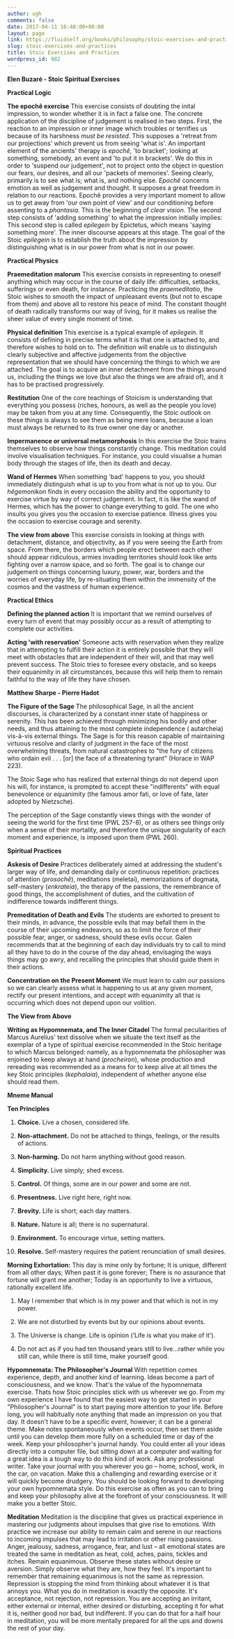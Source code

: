 ```yaml
---
author: ugh
comments: false
date: 2017-04-11 16:48:00+00:00
layout: page
link: https://fluidself.org/books/philosophy/stoic-exercises-and-practices/
slug: stoic-exercises-and-practices
title: Stoic Exercises and Practices
wordpress_id: 982
---
```


**Elen Buzaré - Stoic Spiritual Exercises**

**Practical Logic**

**The epochê exercise**
This exercise consists of doubting the inital impression, to wonder whether it is in fact a false one. The concrete application of the discipline of judgement is realised in two steps. First, the reaction to an impression or inner image which troubles or terrifies us because of its harshness _must be resisted_. This supposes a 'retreat from our projections' which prevent us from seeing 'what is'. An important element of the ancients' therapy is _epochê_, 'to bracket'; looking at something, somebody, an event and 'to put it in brackets'. We do this in order to 'suspend our judgement', not to project onto the object in question our fears, our desires, and  all our 'packets of memories'. Seeing clearly, primarily is to see what is; what is, and nothing else. _Epochê_ concerns emotion as well as judgement and thought. It supposes a great freedom in relation to our reactions. Epochê provides a very important moment to allow us to get away from 'our own point of view' and our conditioning before assenting to a _phantasia_. This is the beginning of _clear vision_. The second step consists of 'adding something' to what the impression initially implies: This second step is called _epilegein_ by Epictetus, which means 'saying something more'. The inner discourse appears at this stage. The goal of the Stoic _epilegein_ is to establish the truth about the impression by distinguishing what is in our power from what is not in our power.

**Practical Physics**

**Praemeditation malorum**
This exercise consists in representing to oneself anything which may occur in the course of daily life: difficulties, setbacks, sufferings or even death, for instance. Practicing the _praemeditatio_, the Stoic wishes to smooth the impact of unpleasant events (but not to escape from them) and above all to restore his peace of mind. The constant thought of death radically transforms our way of living, for it makes us realise the sheer value of every single moment of time.

**Physical definition**
This exercise is a typical example of _epilegein_. It consists of defining in precise terms what it is that one is attached to, and therefore wishes to hold on to. The definition will enable us to distinguish clearly subjective and affective judgements from the objective representation that we should have concerning the things to which we are attached. The goal is to acquire an inner detachment from the things around us, including the things we love (but also the things we are afraid of), and it has to be practised progressively.

**Restitution**
One of the core teachings of Stoicism is understanding that everything you possess (riches, honours, as well as the people you love) may be taken from you at any time. Consequently, the Stoic outlook on these things is always to see them as being mere loans, because a loan must always be returned to its true owner one day or another.

**Impermanence or universal metamorphosis**
In this exercise the Stoic trains themselves to observe how things constantly change. This meditation could involve visualisation techniques. For instance, you could visualise a human body through the stages of life, then its death and decay.

**Wand of Hermes**
When something 'bad' happens to you, you should immediately distinguish what is up to you from what is not up to you. Our _hêgemonikon_ finds in every occasion the ability and the opportunity to exercise virtue by way of correct judgement. In fact, it is like the wand of Hermes, which has the power to change everything to gold. The one who insults you gives you the occasion to exercise patience. Illness gives you the occasion to exercise courage and serenity.

**The view from above**
This exercise consists in looking at things with detachment, distance, and objectivity, as if you were seeing the Earth from space. From there, the borders which people erect between each other should appear ridiculous, armies invading territories should look like ants fighting over a narrow space, and so forth. The goal is to change our judgement on things concerning luxury, power, war, borders and the worries of everyday life, by re-situating them within the immensity of the cosmos and the vastness of human experience.

**Practical Ethics**

**Defining the planned action**
It is important that we remind ourselves of every turn of event that may possibly occur as a result of attempting to complete our activities.

**Acting 'with reservation'**
Someone acts with reservation when they realize that in attempting to fulfill their action it is entirely possible that they will meet with obstacles that are independent of their will, and that may well prevent success. The Stoic tries to foresee every obstacle, and so keeps their equanimity in all circumstances, because this will help them to remain faithful to the way of life they have chosen.
	
**Matthew Sharpe - Pierre Hadot**

**The Figure of the Sage**
The philosophical Sage, in all the ancient discourses, is characterized by a constant inner state of happiness or serenity. This has been achieved through minimizing his bodily and other needs, and thus attaining to the most complete independence ( autarcheia) vis-à-vis external things. The Sage is for this reason capable of maintaining virtuous resolve and clarity of judgment in the face of the most overwhelming threats, from natural catastrophes to "the fury of citizens who ordain evil . . . [or] the face of a threatening tyrant" (Horace in WAP 223).

The Stoic Sage who has realized that external things do not depend upon his will, for instance, is prompted to accept these "indifferents" with equal benevolence or equanimity (the famous amor fati, or love of fate, later adopted by Nietzsche).

The perception of the Sage constantly views things with the wonder of seeing the world for the first time (PWL 257-8), or as others see things only when a sense of their mortality, and therefore the unique singularity of each moment and experience, is imposed upon them (PWL 260).

**Spiritual Practices**

**Askesis of Desire**
Practices deliberately aimed at addressing the student's larger way of life, and demanding daily or continuous repetition: practices of attention (_prosochê_), meditations (meletai), memorizations of dogmata, self-mastery (_enkrateia_), the therapy of the passions, the remembrance of good things, the accomplishment of duties, and the cultivation of indifference towards indifferent things.
	
**Premeditation of Death and Evils**
The students are exhorted to present to their minds, in advance, the possible evils that may befall them in the course of their upcoming endeavors, so as to limit the force of their possible fear, anger, or sadness, should these evils occur. Galen recommends that at the beginning of each day individuals try to call to mind all they have to do in the course of the day ahead, envisaging the ways things may go awry, and recalling the principles that should guide them in their actions.
	
**Concentration on the Present Moment**
We must learn to calm our passions so we can clearly assess what is happening to us at any given moment, rectify our present intentions, and accept with equanimity all that is occurring which does not depend upon our volition.
	
**The View from Above**
	
**Writing as Hypomnemata, and The Inner Citadel**
The formal peculiarities of Marcus Aurelius' text dissolve when we situate the text itself as the exemplar of a type of spiritual exercise recommended in the Stoic heritage to which Marcus belonged: namely, as a hypomnemata the philosopher was enjoined to keep always at hand (_procheiron_), whose production and rereading was recommended as a means for to keep alive at all times the key Stoic principles (_kephalaia_), independent of whether anyone else should read them.

**Mneme Manual**

**Ten Principles**



	
  1. **Choice.** Live a chosen, considered life.


	
  2. **Non-attachment.** Do not be attached to things, feelings, or the results of actions.


	
  3. **Non-harming.** Do not harm anything without good reason.


	
  4. **Simplicity.** Live simply; shed excess. 


	
  5. **Control.** Of things, some are in our power and some are not.


	
  6. **Presentness.** Live right here, right now.


	
  7. **Brevity.** Life is short; each day matters.


	
  8. **Nature.** Nature is all; there is no supernatural. 


	
  9. **Environment.** To encourage virtue, setting matters.


	
  10. **Resolve.** Self-mastery requires the patient renunciation of small desires.



**Morning Exhortation:** This day is mine only by fortune; It is unique, different from all other days; When past it is gone forever; There is no assurance that fortune will grant me another; Today is an opportunity to live a virtuous, rationally excellent life.




	
  1. May I remember that which is in my power and that which is not in my power.


	
  2. We are not disturbed by events but by our opinions about events.


	
  3. The Universe is change. Life is opinion (‘Life is what you make of it').


	
  4. Do not act as if you had ten thousand years still to live…rather while you still can, while there is still time, make yourself good.



**Hypomnemata: The Philosopher's Journal**
With repetition comes experience, depth, and another kind of learning. Ideas become a part of consciousness, and we know. That's the value of the hypomnemata exercise. Thats how Stoic principles stick with us wherever we go. From my own experience I have found that the easiest way to get started in your "Philosopher's Journal" is to start paying more attention to your life. Before long, you will habitually note anything that made an impression on you that day. It doesn't have to be a specific event, however; it can be a general theme. Make notes spontaneously when events occur, then set them aside until you can develop them more fully on a scheduled time or day of the week. Keep your philosopher's journal handy. You could enter all your ideas directly into a computer file, but sitting down at a computer and waiting for a great idea is a tough way to do this kind of work. Ask any professional writer. Take your journal with you wherever you go – home, school, work, in the car, on vacation. Make this a challenging and rewarding exercise or it will quickly become drudgery. You should be looking forward to developing your own hypomnemata style. Do this exercise as often as you can to bring and keep your philosophy alive at the forefront of your consciousness. It will make you a better Stoic.

**Meditation**
Meditation is the discipline that gives us practical experience in mastering our judgments about impulses that give rise to emotions. With practice we increase our ability to remain calm and serene in our reactions to incoming impulses that may lead to irritation or other rising passions. Anger, jealousy, sadness, arrogance, fear, and lust – all emotional states are treated the same in meditation as heat, cold, aches, pains, tickles and itches. Remain equanimous. Observe these states without desire or aversion. Simply observe what they are, how they feel. It's important to remember that remaining equanimous is not the same as repression. Repression is stopping the mind from thinking about whatever it is that annoys you. What you do in meditation is exactly the opposite. It's acceptance, not rejection, not repression. You are accepting an irritant, either external or internal, either desired or disturbing, accepting it for what it is, neither good nor bad, but indifferent. If you can do that for a half hour in meditation, you will be more mentally prepared for all the ups and downs the rest of your day.
